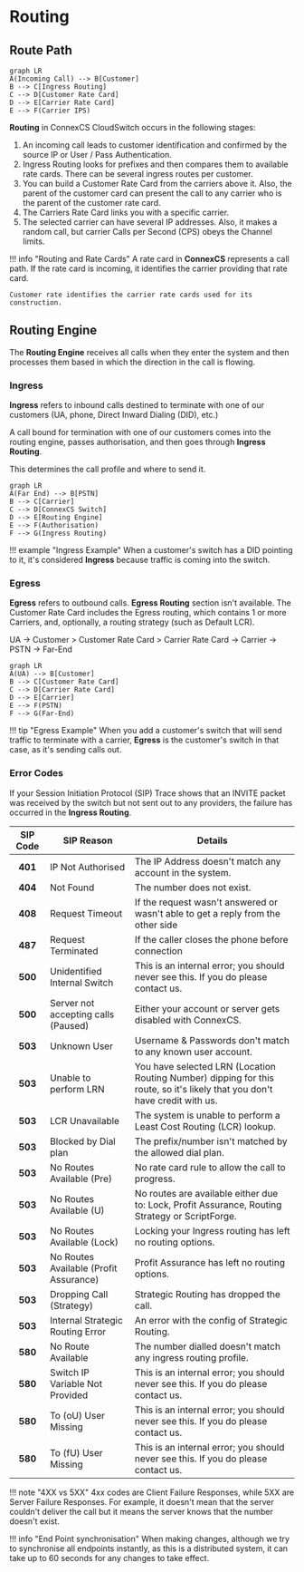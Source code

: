 # Routing

## Route Path

```mermaid
graph LR
A(Incoming Call) --> B[Customer]
B --> C[Ingress Routing]
C --> D[Customer Rate Card]
D --> E[Carrier Rate Card]
E --> F(Carrier IPS)
```

**Routing** in ConnexCS CloudSwitch occurs in the following stages:

1. An incoming call leads to customer identification and confirmed by the source IP or User / Pass Authentication.
2. Ingress Routing looks for prefixes and then compares them to available rate cards. There can be several ingress routes per customer.
3. You can build a Customer Rate Card from the carriers above it. Also, the parent of the customer card can present the call to any carrier who is the parent of the customer rate card.
4. The Carriers Rate Card links you with a specific carrier.
5. The selected carrier can have several IP addresses. Also, it makes a random call, but carrier Calls per Second (CPS) obeys the Channel limits.

!!! info "Routing and Rate Cards"
    A rate card in **ConnexCS** represents a call path. If the rate card is incoming, it identifies the carrier providing that rate card.

    Customer rate identifies the carrier rate cards used for its construction.

## Routing Engine

The **Routing Engine** receives all calls when they enter the system and then processes them based in which the direction in the call is flowing.

### Ingress

**Ingress** refers to inbound calls destined to terminate with one of our customers (UA, phone, Direct Inward Dialing (DID), etc.)

A call bound for termination with one of our customers comes into the routing engine, passes authorisation, and then goes through **Ingress Routing**.

This determines the call profile and where to send it.

```mermaid
graph LR
A(Far End) --> B[PSTN]
B --> C[Carrier]
C --> D[ConnexCS Switch]
D --> E[Routing Engine]
E --> F(Authorisation)
F --> G(Ingress Routing)
```

!!! example "Ingress Example"
    When a customer's switch has a DID pointing to it, it's considered **Ingress** because traffic is coming into the switch.

### Egress

**Egress** refers to outbound calls. **Egress Routing** section isn't available. The Customer Rate Card includes the Egress routing, which contains 1 or more Carriers, and, optionally, a routing strategy (such as Default LCR).

UA -> Customer > Customer Rate Card > Carrier Rate Card -> Carrier -> PSTN -> Far-End

```mermaid
graph LR
A(UA) --> B[Customer]
B --> C[Customer Rate Card]
C --> D[Carrier Rate Card]
D --> E[Carrier]
E --> F(PSTN)
F --> G(Far-End)
```

!!! tip "Egress Example"
    When you add a customer's switch that will send traffic to terminate with a carrier, **Egress** is the customer's switch in that case, as it's sending calls out.

### Error Codes

If your Session Initiation Protocol (SIP) Trace shows that an INVITE packet was received by the switch but not sent out to any providers, the failure has occurred in the **Ingress Routing**.

| SIP Code | SIP Reason| Details|
|:--------:|----------------------------------------|--------------------------------------------------------------------------------------------------------|
|**401**| IP Not Authorised| The IP Address doesn't match any account in the system.|
|**404**|Not Found | The number does not exist.|
|**408**| Request Timeout|If the request wasn't answered or wasn't able to get a reply from the other side|
|**487**| Request Terminated|If the caller closes the phone before connection|
|**500**| Unidentified Internal Switch| This is an internal error; you should never see this. If you do please contact us.|
|**500**| Server not accepting calls (Paused)| Either your account or server gets disabled with ConnexCS.|
|**503**| Unknown User| Username & Passwords don't match to any known user account.|
|**503**| Unable to perform LRN| You have selected LRN (Location Routing Number) dipping for this route, so it's likely that you don't have credit with us.|
|**503**| LCR Unavailable| The system is unable to perform a Least Cost Routing (LCR) lookup.|
|**503**| Blocked by Dial plan| The prefix/number isn't matched by the allowed dial plan.|
|**503**| No Routes Available (Pre)| No rate card rule to allow the call to progress.|
|**503**| No Routes Available (U)| No routes are available either due to: Lock, Profit Assurance, Routing Strategy or ScriptForge.|
|**503**| No Routes Available (Lock)| Locking your Ingress routing has left no routing options.|
|**503**| No Routes Available (Profit Assurance) | Profit Assurance has left no routing options.|
|**503**| Dropping Call (Strategy)| Strategic Routing has dropped the call.|
|**503**| Internal Strategic Routing Error| An error with the config of Strategic Routing.|
|**580**| No Route Available| The number dialled doesn't match any ingress routing profile.|
|**580**| Switch IP Variable Not Provided| This is an internal error; you should never see this. If you do please contact us.|
|**580**| To (oU) User Missing| This is an internal error; you should never see this. If you do please contact us.|
|**580**| To (fU) User Missing| This is an internal error; you should never see this. If you do please contact us.|

!!! note "4XX vs 5XX"
    4xx codes are Client Failure Responses, while 5XX are Server Failure Responses. 
    For example, it doesn't mean that the server couldn't deliver the call but it means the server knows that the number doesn't exist.

!!! info "End Point synchronisation"
    When making changes, although we try to synchronise all endpoints instantly, as this is a distributed system, it can take up to 60 seconds for any changes to take effect.

[call-flow]: /misc/img/call-flow.jpg "Call Flow"

<!--stackedit_data:
eyJoaXN0b3J5IjpbLTEwNDI5OTY5MzJdfQ==
-->